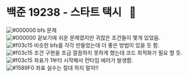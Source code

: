 # 백준 19238 - 스타트 택시 &nbsp; :large_blue_circle:  
![#000000](https://placehold.it/15/000000/000000?text=+) bfs 문제  
![#000000](https://placehold.it/15/000000/000000?text=+) 겉보기에 쉬운 문제였지만 귀찮은 조건들이 몇개 있었음.  
![#f03c15](https://placehold.it/15/f03c15/000000?text=+) 비슷한 bfs를 각각 만들었는데 더 좋은 방법이 있을 듯 함.  
![#f03c15](https://placehold.it/15/f03c15/000000?text=+) 조건 구현을 조금 깔끔하지 못하게 했는데 코드 최적화가 필요 할 듯.      
![#f03c15](https://placehold.it/15/f03c15/000000?text=+) 좌표가 1부터 시작해서 런타임 에러가 발생함.  
![#1589F0](https://placehold.it/15/1589F0/000000?text=+) 좌표 실수는 절대 하지 말자!!  

